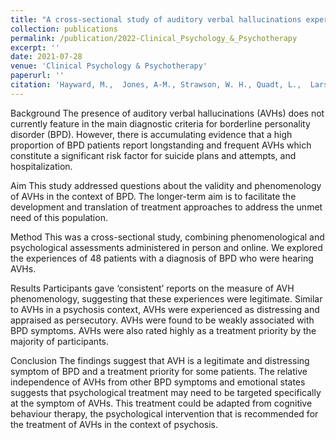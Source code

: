 ```yaml
---
title: "A cross‐sectional study of auditory verbal hallucinations experienced by people with a diagnosis of borderline personality disorder"
collection: publications
permalink: /publication/2022-Clinical_Psychology_&_Psychotherapy
excerpt: ''
date: 2021-07-28
venue: 'Clinical Psychology & Psychotherapy'
paperurl: ''
citation: 'Hayward, M.,  Jones, A-M., Strawson, W. H., Quadt, L.,  Larsson, D. E. O.,  Silva, M., Davies, G., Fielding‐Smith, S., Hazell, C. M., Critchley, H. D., & Garfinkel, S. N. (2019). &quot;A cross‐sectional study of auditory verbal hallucinations experienced by people with a diagnosis of borderline personality disorder.&quot; <i>Clinical Psychology & Psychotherapy</i>. 29(2).'
---
```


Background
The presence of auditory verbal hallucinations (AVHs) does not currently feature in the main diagnostic criteria for borderline personality disorder (BPD). However, there is accumulating evidence that a high proportion of BPD patients report longstanding and frequent AVHs which constitute a significant risk factor for suicide plans and attempts, and hospitalization.

Aim
This study addressed questions about the validity and phenomenology of AVHs in the context of BPD. The longer-term aim is to facilitate the development and translation of treatment approaches to address the unmet need of this population.

Method
This was a cross-sectional study, combining phenomenological and psychological assessments administered in person and online. We explored the experiences of 48 patients with a diagnosis of BPD who were hearing AVHs.

Results
Participants gave ‘consistent’ reports on the measure of AVH phenomenology, suggesting that these experiences were legitimate. Similar to AVHs in a psychosis context, AVHs were experienced as distressing and appraised as persecutory. AVHs were found to be weakly associated with BPD symptoms. AVHs were also rated highly as a treatment priority by the majority of participants.

Conclusion
The findings suggest that AVH is a legitimate and distressing symptom of BPD and a treatment priority for some patients. The relative independence of AVHs from other BPD symptoms and emotional states suggests that psychological treatment may need to be targeted specifically at the symptom of AVHs. This treatment could be adapted from cognitive behaviour therapy, the psychological intervention that is recommended for the treatment of AVHs in the context of psychosis.